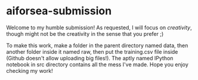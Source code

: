 # aiforsea-submission

Welcome to my humble submission! As requested, I will focus on *creativity*, though might not be the creativity in the sense that you prefer ;)

To make this work, make a folder in the parent directory named data, then another folder inside it named raw, then put the training.csv file inside (Github doesn't allow uploading big files!). The aptly named IPython notebook in src directory contains all the mess I've made. Hope you enjoy checking my work!
